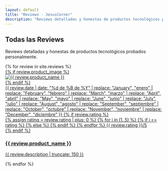 ```yaml
---
layout: default
title: "Reviews - JesusCorner"
description: "Reviews detalladas y honestas de productos tecnológicos probados personalmente"
---
```


<section class="hero">
  <div class="container">
    <div class="hero-content-single">
      <h1 class="hero-title">Todas las <span class="highlight">Reviews</span></h1>
      <p class="hero-subtitle">Reviews detalladas y honestas de productos tecnológicos probados personalmente.</p>
    </div>
  </div>
</section>

<section class="content-section">
  <div class="container">
    <div class="posts-grid">
      {% for review in site.reviews %}
      <a href="{{ review.url | relative_url }}" class="post-card-link">
        <article class="post-card">
          {% if review.product_image %}
          <div class="post-image">
            <img src="{{ review.product_image }}" alt="{{ review.product_name }}" loading="lazy">
          </div>
          {% endif %}
          <div class="post-content">
            <div class="post-meta">
              <span class="post-date">{{ review.date | date: "%d de %B de %Y" | replace: "January", "enero" | replace: "February", "febrero" | replace: "March", "marzo" | replace: "April", "abril" | replace: "May", "mayo" | replace: "June", "junio" | replace: "July", "julio" | replace: "August", "agosto" | replace: "September", "septiembre" | replace: "October", "octubre" | replace: "November", "noviembre" | replace: "December", "diciembre" }}</span>
              {% if review.rating %}
              <div class="review-rating">
                {% assign rating = review.rating | plus: 0 %}
                {% for i in (1..5) %}
                  {% if i <= rating %}
                    <i class="fas fa-star"></i>
                  {% else %}
                    <i class="far fa-star"></i>
                  {% endif %}
                {% endfor %}
                <span class="rating-value">{{ review.rating }}/5</span>
              </div>
              {% endif %}
            </div>
            <h3>{{ review.product_name }}</h3>
            <p>{{ review.description | truncate: 150 }}</p>
          </div>
        </article>
      </a>
      {% endfor %}
    </div>
  </div>
</section>
